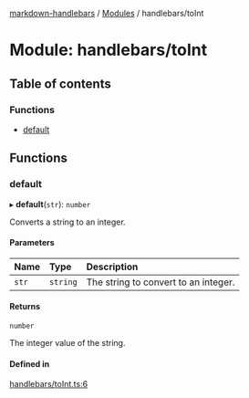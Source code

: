 [markdown-handlebars](../README.md) / [Modules](../modules.md) / handlebars/toInt

# Module: handlebars/toInt

## Table of contents

### Functions

- [default](handlebars_toInt.md#default)

## Functions

### default

▸ **default**(`str`): `number`

Converts a string to an integer.

#### Parameters

| Name | Type | Description |
| :------ | :------ | :------ |
| `str` | `string` | The string to convert to an integer. |

#### Returns

`number`

The integer value of the string.

#### Defined in

[handlebars/toInt.ts:6](https://github.com/nationalparkservice/npmap5-plugins/blob/044451c/markdown-handlebars/src/handlebars/toInt.ts#L6)
